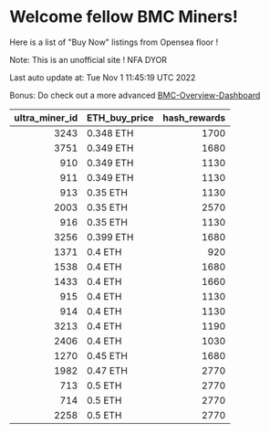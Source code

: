 # Welcome fellow BMC Miners!
Here is a list of "Buy Now" listings from Opensea floor !

Note: This is an unofficial site ! NFA DYOR

Last auto update at: Tue Nov  1 11:45:19 UTC 2022

Bonus: Do check out a more advanced [BMC-Overview-Dashboard](https://dune.com/defifunk/BMC-Overview-Dashboard)


|   ultra_miner_id | ETH_buy_price   |   hash_rewards |
|-----------------:|:----------------|---------------:|
|             3243 | 0.348 ETH       |           1700 |
|             3751 | 0.349 ETH       |           1680 |
|              910 | 0.349 ETH       |           1130 |
|              911 | 0.349 ETH       |           1130 |
|              913 | 0.35 ETH        |           1130 |
|             2003 | 0.35 ETH        |           2570 |
|              916 | 0.35 ETH        |           1130 |
|             3256 | 0.399 ETH       |           1680 |
|             1371 | 0.4 ETH         |            920 |
|             1538 | 0.4 ETH         |           1680 |
|             1433 | 0.4 ETH         |           1660 |
|              915 | 0.4 ETH         |           1130 |
|              914 | 0.4 ETH         |           1130 |
|             3213 | 0.4 ETH         |           1190 |
|             2406 | 0.4 ETH         |           1030 |
|             1270 | 0.45 ETH        |           1680 |
|             1982 | 0.47 ETH        |           2770 |
|              713 | 0.5 ETH         |           2770 |
|              714 | 0.5 ETH         |           2770 |
|             2258 | 0.5 ETH         |           2770 |